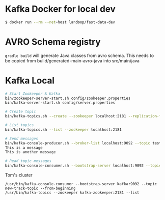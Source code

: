 # Kafka Docker for local dev

```sh
$ docker run --rm --net=host landoop/fast-data-dev
```

# AVRO Schema registry

`gradle build` will generate Java classes from avro schema. This needs to be copied from build/generated-main-avro-java into src/main/java

# Kafka Local

```sh
# Start Zookeeper & Kafka
bin/zookeeper-server-start.sh config/zookeeper.properties
bin/kafka-server-start.sh config/server.properties

# Create topic
bin/kafka-topics.sh --create --zookeeper localhost:2181 --replication-factor 1 --partitions 1 --topic test

# List topics
bin/kafka-topics.sh --list --zookeeper localhost:2181

# Send messages
bin/kafka-console-producer.sh --broker-list localhost:9092 --topic test
This is a message
This is another message

# Read topic messages
bin/kafka-console-consumer.sh --bootstrap-server localhost:9092 --topic test --from-beginning
```

Tom's cluster
```
/usr/bin/kafka-console-consumer --bootstrap-server kafka:9092 --topic new-track-topic --from-beginning
/usr/bin/kafka-topics --zookeeper kafka-zookeeper:2181 --list
```